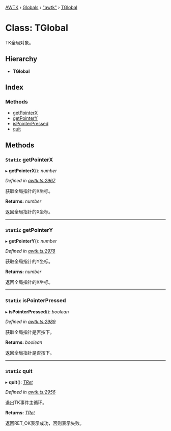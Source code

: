 [AWTK](../README.md) › [Globals](../globals.md) › ["awtk"](../modules/_awtk_.md) › [TGlobal](_awtk_.tglobal.md)

# Class: TGlobal

TK全局对象。

## Hierarchy

* **TGlobal**

## Index

### Methods

* [getPointerX](_awtk_.tglobal.md#static-getpointerx)
* [getPointerY](_awtk_.tglobal.md#static-getpointery)
* [isPointerPressed](_awtk_.tglobal.md#static-ispointerpressed)
* [quit](_awtk_.tglobal.md#static-quit)

## Methods

### `Static` getPointerX

▸ **getPointerX**(): *number*

*Defined in [awtk.ts:2967](https://github.com/zlgopen/awtk-binding/blob/feacbc6/tools/code_gen/js/output/awtk.ts#L2967)*

获取全局指针的X坐标。

**Returns:** *number*

返回全局指针的X坐标。

___

### `Static` getPointerY

▸ **getPointerY**(): *number*

*Defined in [awtk.ts:2978](https://github.com/zlgopen/awtk-binding/blob/feacbc6/tools/code_gen/js/output/awtk.ts#L2978)*

获取全局指针的Y坐标。

**Returns:** *number*

返回全局指针的X坐标。

___

### `Static` isPointerPressed

▸ **isPointerPressed**(): *boolean*

*Defined in [awtk.ts:2989](https://github.com/zlgopen/awtk-binding/blob/feacbc6/tools/code_gen/js/output/awtk.ts#L2989)*

获取全局指针是否按下。

**Returns:** *boolean*

返回全局指针是否按下。

___

### `Static` quit

▸ **quit**(): *[TRet](../enums/_awtk_.tret.md)*

*Defined in [awtk.ts:2956](https://github.com/zlgopen/awtk-binding/blob/feacbc6/tools/code_gen/js/output/awtk.ts#L2956)*

退出TK事件主循环。

**Returns:** *[TRet](../enums/_awtk_.tret.md)*

返回RET_OK表示成功，否则表示失败。
